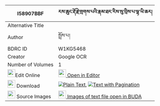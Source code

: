 |I58907BBF|རས་ཆུང་རྡོ་རྗེ་གྲགས་པའི་རྣམ་ཐར་རིས་སུ་བྲིས་པ་ལྷ་ཡི་ཆར། 
| --- | --- 
|Alternative Title |
|Author| སྤྲོས་པ།
|BDRC ID | W1KG5468
|Creator | Google OCR
|Number of Volumes| 1
|<img width="25" src="https://img.icons8.com/color/25/000000/edit-property.png">Edit Online| [<img width="25" src="https://avatars.githubusercontent.com/u/45091458?s=200&v=4"> Open in Editor](http://editor.openpecha.org/I58907BBF)
|<img width="25" src="https://img.icons8.com/fluent/48/000000/download-2.png"/>  Download | [![](https://img.icons8.com/color/20/000000/txt.png)Plain Text](https://github.com/Openpecha/I58907BBF/releases/download/v2/re_chung_dorje_drakpa_i_namtar_plain_I58907BBF.zip), [![](https://img.icons8.com/color/20/000000/txt.png)Text with Pagination](https://github.com/Openpecha/I58907BBF/releases/download/v2/re_chung_dorje_drakpa_i_namtar_pages_I58907BBF.zip)
|<img width="25" src="https://img.icons8.com/plasticine/100/000000/pictures-folder.png"/>  Source Images | [<img width="25" src="https://library.bdrc.io/icons/BUDA-small.svg"> Images of text file open in BUDA](https://library.bdrc.io/show/bdr:W1KG5468)